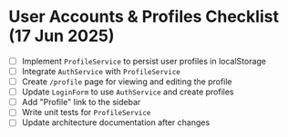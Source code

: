 # User Accounts & Profiles Checklist (17 Jun 2025)

- [ ] Implement `ProfileService` to persist user profiles in localStorage
- [ ] Integrate `AuthService` with `ProfileService`
- [ ] Create `/profile` page for viewing and editing the profile
- [ ] Update `LoginForm` to use `AuthService` and create profiles
- [ ] Add "Profile" link to the sidebar
- [ ] Write unit tests for `ProfileService`
- [ ] Update architecture documentation after changes
